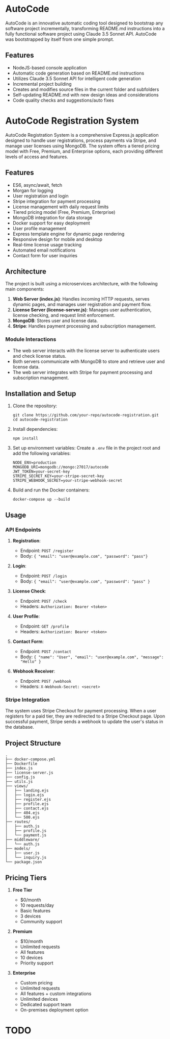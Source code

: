 # AutoCode

AutoCode is an innovative automatic coding tool designed to bootstrap any software project incrementally, transforming README.md instructions into a fully functional software project using Claude 3.5 Sonnet API. AutoCode was bootstrapped by itself from one simple prompt.

## Features

-   NodeJS-based console application
-   Automatic code generation based on README.md instructions
-   Utilizes Claude 3.5 Sonnet API for intelligent code generation
-   Incremental project building
-   Creates and modifies source files in the current folder and subfolders
-   Self-updating README.md with new design ideas and considerations
-   Code quality checks and suggestions/auto fixes

# AutoCode Registration System

AutoCode Registration System is a comprehensive Express.js application designed to handle user registrations, process payments via Stripe, and manage user licenses using MongoDB. The system offers a tiered pricing model with Free, Premium, and Enterprise options, each providing different levels of access and features.

## Features

-   ES6, async/await, fetch
-   Morgan for logging
-   User registration and login
-   Stripe integration for payment processing
-   License management with daily request limits
-   Tiered pricing model (Free, Premium, Enterprise)
-   MongoDB integration for data storage
-   Docker support for easy deployment
-   User profile management
-   Express template engine for dynamic page rendering
-   Responsive design for mobile and desktop
-   Real-time license usage tracking
-   Automated email notifications
-   Contact form for user inquiries

## Architecture

The project is built using a microservices architecture, with the following main components:

1. **Web Server (index.js)**: Handles incoming HTTP requests, serves dynamic pages, and manages user registration and payment flow.
2. **License Server (license-server.js)**: Manages user authentication, license checking, and request limit enforcement.
3. **MongoDB**: Stores user and license data.
4. **Stripe**: Handles payment processing and subscription management.

### Module Interactions

-   The web server interacts with the license server to authenticate users and check license status.
-   Both servers communicate with MongoDB to store and retrieve user and license data.
-   The web server integrates with Stripe for payment processing and subscription management.

## Installation and Setup

1. Clone the repository:

    ```
    git clone https://github.com/your-repo/autocode-registration.git
    cd autocode-registration
    ```

2. Install dependencies:

    ```
    npm install
    ```

3. Set up environment variables:
   Create a `.env` file in the project root and add the following variables:

    ```
    NODE_ENV=production
    MONGODB_URI=mongodb://mongo:27017/autocode
    JWT_TOKEN=your-secret-key
    STRIPE_SECRET_KEY=your-stripe-secret-key
    STRIPE_WEBHOOK_SECRET=your-stripe-webhook-secret
    ```

4. Build and run the Docker containers:
    ```
    docker-compose up --build
    ```

## Usage

### API Endpoints

1. **Registration**:

    - Endpoint: `POST /register`
    - Body: `{ "email": "user@example.com", "password": "pass"}`

2. **Login**:

    - Endpoint: `POST /login`
    - Body: `{ "email": "user@example.com", "password": "pass" }`

3. **License Check**:

    - Endpoint: `POST /check`
    - Headers: `Authorization: Bearer <token>`

4. **User Profile**:

    - Endpoint: `GET /profile`
    - Headers: `Authorization: Bearer <token>`

5. **Contact Form**:

    - Endpoint: `POST /contact`
    - Body: `{ "name": "User", "email": "user@example.com", "message": "Hello" }`

6. **Webhook Receiver**:

    - Endpoint: `POST /webhook`
    - Headers: `X-Webhook-Secret: <secret>`

### Stripe Integration

The system uses Stripe Checkout for payment processing. When a user registers for a paid tier, they are redirected to a Stripe Checkout page. Upon successful payment, Stripe sends a webhook to update the user's status in the database.

## Project Structure

```
.
├── docker-compose.yml
├── Dockerfile
├── index.js
├── license-server.js
├── config.js
├── utils.js
├── views/
│   ├── landing.ejs
│   ├── login.ejs
│   ├── register.ejs
│   ├── profile.ejs
│   ├── contact.ejs
│   ├── 404.ejs
│   └── 500.ejs
├── routes/
│   ├── auth.js
│   ├── profile.js
│   └── payment.js
├── middleware/
│   └── auth.js
├── models/
│   ├── user.js
│   └── inquiry.js
└── package.json
```

## Pricing Tiers

1. **Free Tier**

    - $0/month
    - 10 requests/day
    - Basic features
    - 3 devices
    - Community support

2. **Premium**

    - $10/month
    - Unlimited requests
    - All features
    - 10 devices
    - Priority support

3. **Enterprise**
    - Custom pricing
    - Unlimited requests
    - All features + custom integrations
    - Unlimited devices
    - Dedicated support team
    - On-premises deployment option

# TODO
